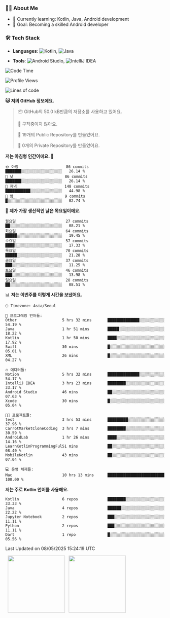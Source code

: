 ### 👨‍💻 About Me
- 🌱 Currently learning: Kotlin, Java, Android development
- 🎯 Goal: Becoming a skilled Android developer

### 🛠 Tech Stack
- **Languages**: ![Kotlin](https://img.shields.io/badge/Kotlin-0095D5?style=flat-square&logo=kotlin&logoColor=white), 
![Java](https://img.shields.io/badge/Java-007396?style=flat-square&logo=coffeescript&logoColor=white)

- **Tools**:
![Android Studio](https://img.shields.io/badge/Android%20Studio-3DDC84?style=flat-square&logo=android-studio&logoColor=white), 
![IntelliJ IDEA](https://img.shields.io/badge/IntelliJ%20IDEA-000000?style=flat-square&logo=intellij-idea&logoColor=white)

<!--START_SECTION:waka-->
![Code Time](http://img.shields.io/badge/Code%20Time-132%20hrs%2023%20mins-blue)

![Profile Views](http://img.shields.io/badge/Profile%20Views-0-blue)

![Lines of code](https://img.shields.io/badge/%EC%A0%80%EB%8A%94%20%EC%97%AC%ED%83%9C%EA%B9%8C%EC%A7%80%20-263.7%20thousand%20%EC%A4%84%EC%9D%98%20%EC%BD%94%EB%93%9C%EB%A5%BC%20%EC%9E%91%EC%84%B1%ED%96%88%EC%96%B4%EC%9A%94.-blue)

**🐱 저의 GitHub 정보에요.** 

> 📦 GitHub의 50.0 kB만큼의 저장소를 사용하고 있어요. 
 > 
> 🚫 구직중이지 않아요.
 > 
> 📜 19개의 Public Repository를 만들었어요. 
 > 
> 🔑 0개의 Private Repository를 만들었어요. 
 > 
**저는 아침형 인간이에요. 🐤** 

```text
🌞 아침                     86 commits          ███████░░░░░░░░░░░░░░░░░░   26.14 % 
🌆 낮　                     86 commits          ███████░░░░░░░░░░░░░░░░░░   26.14 % 
🌃 저녁                     148 commits         ███████████░░░░░░░░░░░░░░   44.98 % 
🌙 밤　                     9 commits           █░░░░░░░░░░░░░░░░░░░░░░░░   02.74 % 
```
📅 **제가 가장 생산적인 날은 목요일이에요.** 

```text
월요일                      27 commits          ██░░░░░░░░░░░░░░░░░░░░░░░   08.21 % 
화요일                      64 commits          █████░░░░░░░░░░░░░░░░░░░░   19.45 % 
수요일                      57 commits          ████░░░░░░░░░░░░░░░░░░░░░   17.33 % 
목요일                      70 commits          █████░░░░░░░░░░░░░░░░░░░░   21.28 % 
금요일                      37 commits          ███░░░░░░░░░░░░░░░░░░░░░░   11.25 % 
토요일                      46 commits          ███░░░░░░░░░░░░░░░░░░░░░░   13.98 % 
일요일                      28 commits          ██░░░░░░░░░░░░░░░░░░░░░░░   08.51 % 
```


📊 **저는 이번주를 이렇게 시간을 보냈어요.** 

```text
🕑︎ Timezone: Asia/Seoul

💬 프로그래밍 언어들: 
Other                    5 hrs 32 mins       ██████████████░░░░░░░░░░░   54.19 % 
Java                     1 hr 51 mins        █████░░░░░░░░░░░░░░░░░░░░   18.22 % 
Kotlin                   1 hr 50 mins        ████░░░░░░░░░░░░░░░░░░░░░   17.92 % 
Swift                    30 mins             █░░░░░░░░░░░░░░░░░░░░░░░░   05.01 % 
XML                      26 mins             █░░░░░░░░░░░░░░░░░░░░░░░░   04.27 % 

🔥 에디터들: 
Notion                   5 hrs 32 mins       ██████████████░░░░░░░░░░░   54.17 % 
IntelliJ IDEA            3 hrs 23 mins       ████████░░░░░░░░░░░░░░░░░   33.17 % 
Android Studio           46 mins             ██░░░░░░░░░░░░░░░░░░░░░░░   07.63 % 
Xcode                    30 mins             █░░░░░░░░░░░░░░░░░░░░░░░░   05.04 % 

🐱‍💻 프로젝트들: 
test                     3 hrs 53 mins       █████████░░░░░░░░░░░░░░░░   37.96 % 
CarrotMarketCloneCoding  3 hrs 7 mins        ████████░░░░░░░░░░░░░░░░░   30.59 % 
AndroidLab               1 hr 26 mins        ████░░░░░░░░░░░░░░░░░░░░░   14.16 % 
LearnKotlinProgrammingFul51 mins             ██░░░░░░░░░░░░░░░░░░░░░░░   08.40 % 
MobileKotlin             43 mins             ██░░░░░░░░░░░░░░░░░░░░░░░   07.04 % 

💻 운영 체제들: 
Mac                      10 hrs 13 mins      █████████████████████████   100.00 % 
```

**저는 주로 Kotlin 언어를 사용해요.** 

```text
Kotlin                   6 repos             ████████░░░░░░░░░░░░░░░░░   33.33 % 
Java                     4 repos             ██████░░░░░░░░░░░░░░░░░░░   22.22 % 
Jupyter Notebook         2 repos             ███░░░░░░░░░░░░░░░░░░░░░░   11.11 % 
Python                   2 repos             ███░░░░░░░░░░░░░░░░░░░░░░   11.11 % 
Dart                     1 repo              █░░░░░░░░░░░░░░░░░░░░░░░░   05.56 % 
```




 Last Updated on 08/05/2025 15:24:19 UTC
<!--END_SECTION:waka-->

<p>
  <img height="180em" src="https://github-readme-stats.vercel.app/api?username=JongHyun070105&show_icons=true&include_all_commits=true&bg_color=0d1117&title_color=ffffff&text_color=c9d1d9&icon_color=79ff97">
  <img height="180em" src="https://github-readme-stats.vercel.app/api/top-langs/?username=JongHyun070105&layout=compact&langs_count=4&bg_color=0d1117&title_color=ffffff&text_color=c9d1d9&hide=php,jupyter%20notebook&hide_repo=EcoStep,mimir,git-session">
</p>
